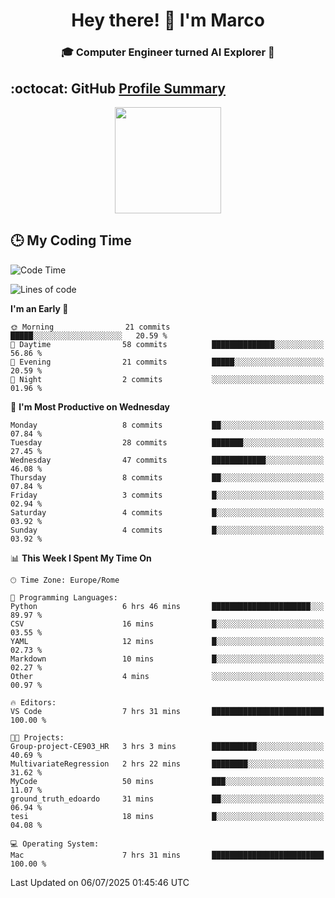 <h1 align="center">Hey there! 👋 I'm Marco</h1> <h3 align="center">🎓 Computer Engineer turned AI Explorer 🌌</h3>

## :octocat: GitHub <a href="https://github.com/vn7n24fzkq/github-profile-summary-cards">Profile Summary</a>

<p align="center">
   <img style="height:170px;display:inline-block" src="http://github-profile-summary-cards.vercel.app/api/cards/profile-details?username=MarcoDelCore&theme=github_dark" />
</p>

## :clock3: My Coding Time 

<!--START_SECTION:waka-->
![Code Time](http://img.shields.io/badge/Code%20Time-101%20hrs%2014%20mins-blue)

![Lines of code](https://img.shields.io/badge/From%20Hello%20World%20I%27ve%20Written-107.1%20thousand%20lines%20of%20code-blue)

**I'm an Early 🐤** 

```text
🌞 Morning                21 commits          █████░░░░░░░░░░░░░░░░░░░░   20.59 % 
🌆 Daytime                58 commits          ██████████████░░░░░░░░░░░   56.86 % 
🌃 Evening                21 commits          █████░░░░░░░░░░░░░░░░░░░░   20.59 % 
🌙 Night                  2 commits           ░░░░░░░░░░░░░░░░░░░░░░░░░   01.96 % 
```
📅 **I'm Most Productive on Wednesday** 

```text
Monday                   8 commits           ██░░░░░░░░░░░░░░░░░░░░░░░   07.84 % 
Tuesday                  28 commits          ███████░░░░░░░░░░░░░░░░░░   27.45 % 
Wednesday                47 commits          ████████████░░░░░░░░░░░░░   46.08 % 
Thursday                 8 commits           ██░░░░░░░░░░░░░░░░░░░░░░░   07.84 % 
Friday                   3 commits           █░░░░░░░░░░░░░░░░░░░░░░░░   02.94 % 
Saturday                 4 commits           █░░░░░░░░░░░░░░░░░░░░░░░░   03.92 % 
Sunday                   4 commits           █░░░░░░░░░░░░░░░░░░░░░░░░   03.92 % 
```


📊 **This Week I Spent My Time On** 

```text
🕑︎ Time Zone: Europe/Rome

💬 Programming Languages: 
Python                   6 hrs 46 mins       ██████████████████████░░░   89.97 % 
CSV                      16 mins             █░░░░░░░░░░░░░░░░░░░░░░░░   03.55 % 
YAML                     12 mins             █░░░░░░░░░░░░░░░░░░░░░░░░   02.73 % 
Markdown                 10 mins             █░░░░░░░░░░░░░░░░░░░░░░░░   02.27 % 
Other                    4 mins              ░░░░░░░░░░░░░░░░░░░░░░░░░   00.97 % 

🔥 Editors: 
VS Code                  7 hrs 31 mins       █████████████████████████   100.00 % 

🐱‍💻 Projects: 
Group-project-CE903_HR   3 hrs 3 mins        ██████████░░░░░░░░░░░░░░░   40.69 % 
MultivariateRegression   2 hrs 22 mins       ████████░░░░░░░░░░░░░░░░░   31.62 % 
MyCode                   50 mins             ███░░░░░░░░░░░░░░░░░░░░░░   11.07 % 
ground_truth_edoardo     31 mins             ██░░░░░░░░░░░░░░░░░░░░░░░   06.94 % 
tesi                     18 mins             █░░░░░░░░░░░░░░░░░░░░░░░░   04.08 % 

💻 Operating System: 
Mac                      7 hrs 31 mins       █████████████████████████   100.00 % 
```


 Last Updated on 06/07/2025 01:45:46 UTC
<!--END_SECTION:waka-->
